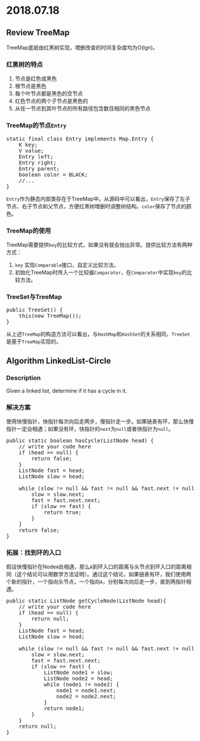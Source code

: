 # 2018.07.18

## Review TreeMap

TreeMap底层由红黑树实现，增删改查的时间复杂度均为O(lgn)。  

### 红黑树的特点

1. 节点是红色或黑色
2. 根节点是黑色
3. 每个叶节点都是黑色的空节点
4. 红色节点的两个子节点是黑色的
5. 从任一节点到其叶节点的所有路径包含数目相同的黑色节点

### TreeMap的节点`Entry`

<pre name="code" code="java">
static final class Entry<K,V> implements Map.Entry<K,V> {
    K key;
    V value;
    Entry<K,V> left;
    Entry<K,V> right;
    Entry<K,V> parent;
    boolean color = BLACK;
    //...
}
</pre>
`Entry`作为静态内部类存在于TreeMap中。从源码中可以看出，`Entry`保存了左子节点、右子节点和父节点，方便红黑树增删时调整树结构。`color`保存了节点的颜色。

### TreeMap的使用

TreeMap需要提供`key`的比较方式，如果没有就会抛出异常。提供比较方法有两种方式： 

1. `key` 实现`Comparable`接口，自定义比较方法。
2. 初始化TreeMap时传入一个比较器`Comparator`，在`Comparator`中实现`key`的比较方法。

### TreeSet与TreeMap

<pre name="code" code="java">
public TreeSet() {
    this(new TreeMap<E,Object>());
}
</pre>  
从上述`TreeMap`的构造方法可以看出，与`HashMap`和`HashSet`的关系相同，`TreeSet`是基于`TreeMap`实现的。

## Algorithm LinkedList-Circle

### Description
Given a linked list, determine if it has a cycle in it.

### 解决方案
使用快慢指针，快指针每次向后走两步，慢指针走一步。如果链表有环，那么快慢指针一定会相遇；如果没有环，快指针的`next`为`null`或者快指针为`null`。 

<pre name="code" code="name">
public static boolean hasCycle(ListNode head) {
    // write your code here
    if (head == null) {
        return false;
    }
    ListNode fast = head;
    ListNode slow = head;

    while (slow != null && fast != null && fast.next != null) {
        slow = slow.next;
        fast = fast.next.next;
        if (slow == fast) {
            return true;
        }
    }
    return false;
}
</pre>
### 拓展：找到环的入口 

假设快慢指针在Node`A`处相遇，那么`A`到环入口的距离与头节点到环入口的距离相同（这个结论可以用数学方法证明）。通过这个结论，如果链表有环，我们使用两个新的指针，一个指向头节点，一个指向`A`，分别每次向后走一步，直到两指针相遇。
<pre name="code" code="java">
public static ListNode getCycleNode(ListNode head){
    // write your code here
    if (head == null) {
        return null;
    }
    ListNode fast = head;
    ListNode slow = head;

    while (slow != null && fast != null && fast.next != null) {
        slow = slow.next;
        fast = fast.next.next;
        if (slow == fast) {
            ListNode node1 = slow;
            ListNode node2 = head;
            while (node1 != node2) {
                node1 = node1.next;
                node2 = node2.next;
            }
            return node1;
        }
    }
    return null;
}
</pre>
